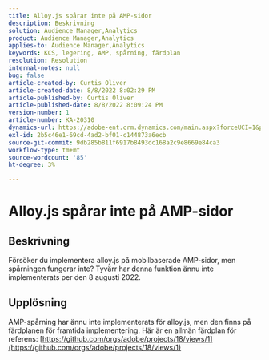 ```yaml
---
title: Alloy.js spårar inte på AMP-sidor
description: Beskrivning
solution: Audience Manager,Analytics
product: Audience Manager,Analytics
applies-to: Audience Manager,Analytics
keywords: KCS, legering, AMP, spårning, färdplan
resolution: Resolution
internal-notes: null
bug: false
article-created-by: Curtis Oliver
article-created-date: 8/8/2022 8:02:29 PM
article-published-by: Curtis Oliver
article-published-date: 8/8/2022 8:09:24 PM
version-number: 1
article-number: KA-20310
dynamics-url: https://adobe-ent.crm.dynamics.com/main.aspx?forceUCI=1&pagetype=entityrecord&etn=knowledgearticle&id=e0519906-5517-ed11-b83e-0022480868ff
exl-id: 2b5c46e1-69cd-4ad2-bf01-c144873a6ecb
source-git-commit: 9db285b811f6917b8493dc168a2c9e8669e84ca3
workflow-type: tm+mt
source-wordcount: '85'
ht-degree: 3%

---
```


# Alloy.js spårar inte på AMP-sidor

## Beskrivning


Försöker du implementera alloy.js på mobilbaserade AMP-sidor, men spårningen fungerar inte? Tyvärr har denna funktion ännu inte implementerats per den 8 augusti 2022.


## Upplösning


AMP-spårning har ännu inte implementerats för alloy.js, men den finns på färdplanen för framtida implementering. Här är en allmän färdplan för referens: [https://github.com/orgs/adobe/projects/18/views/1](https://github.com/orgs/adobe/projects/18/views/1)
